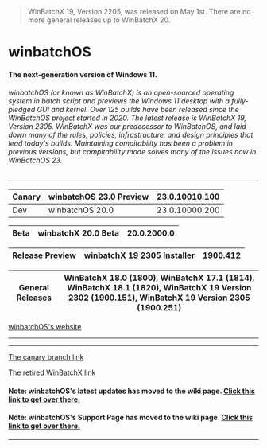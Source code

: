 > WinBatchX 19, Version 2205, was released on May 1st.
> There are no more general releases up to WinBatchX 20.

# winbatchOS
#### The next-generation version of Windows 11.

###### winbatchOS (or known as WinBatchX) is an open-sourced operating system in batch script and previews the Windows 11 desktop with a fully-pledged GUI and kernel. Over 125 builds have been released since the WinBatchOS project started in 2020. The latest release is WinBatchX 19, Version 2305. WinBatchX was our predecessor to WinBatchOS, and laid down many of the rules, policies, infrastructure, and design principles that lead today's builds. Maintaining compitability has been a problem in previous versions, but compitability mode solves many of the issues now in WinBatchOS 23.
---

Canary | winbatchOS 23.0 Preview | 23.0.10010.100
-|-|-
Dev | winbatchOS 20.0 | 23.0.10000.200

Beta | winbatchX 20.0 Beta | 20.0.2000.0
-|-|-

Release Preview | winbatchX 19 2305 Installer | 1900.412
-|-|-

General Releases | WinBatchX 18.0 (1800), WinBatchX 17.1 (1814), WinBatchX 18.1 (1820), WinBatchX 19 Version 2302 (1900.151), WinBatchX 19 Version 2305 (1900.251)
-|-

[winbatchOS's website](https://bes-ptah.github.io/winbatchOS/)
***


***

[The canary branch link](https://github.com/bes-ptah/winbatchOS/tree/canary)

[The retired WinBatchX link](https://github.com/bes-ptah/winbatchx/)

#### Note: winbatchOS's latest updates has moved to the wiki page. [Click this link to get over there.](https://github.com/bes-ptah/winbatchOS/wiki)

#### Note: winbatchOS's Support Page has moved to the wiki page. [Click this link to get over there.](https://github.com/bes-ptah/winbatchOS/wiki/Support-Page)






***







